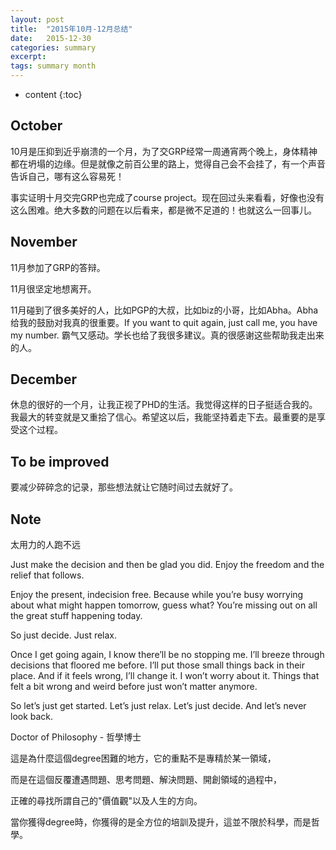 ```yaml
---
layout: post
title:  "2015年10月-12月总结"
date:   2015-12-30
categories: summary
excerpt: 
tags: summary month
---
```


* content
{:toc}

## October
10月是压抑到近乎崩溃的一个月，为了交GRP经常一周通宵两个晚上，身体精神都在坍塌的边缘。但是就像之前百公里的路上，觉得自己会不会挂了，有一个声音告诉自己，哪有这么容易死！

事实证明十月交完GRP也完成了course project。现在回过头来看看，好像也没有这么困难。绝大多数的问题在以后看来，都是微不足道的！也就这么一回事儿。

## November
11月参加了GRP的答辩。

11月很坚定地想离开。

11月碰到了很多美好的人，比如PGP的大叔，比如biz的小哥，比如Abha。Abha给我的鼓励对我真的很重要。If you want to quit again, just call me, you have my number. 霸气又感动。学长也给了我很多建议。真的很感谢这些帮助我走出来 的人。

## December
休息的很好的一个月，让我正视了PHD的生活。我觉得这样的日子挺适合我的。我最大的转变就是又重拾了信心。希望这以后，我能坚持着走下去。最重要的是享受这个过程。

## To be improved
要减少碎碎念的记录，那些想法就让它随时间过去就好了。

## Note
太用力的人跑不远

Just make the decision and then be glad you did. Enjoy the freedom and the relief that follows.

Enjoy the present, indecision free. Because while you’re busy worrying about what might happen tomorrow, guess what? You’re missing out on all the great stuff happening today.

So just decide. Just relax.

Once I get going again, I know there’ll be no stopping me. I’ll breeze through decisions that floored me before. I’ll put those small things back in their place. And if it feels wrong, I’ll change it. I won’t worry about it. Things that felt a bit wrong and weird before just won’t matter anymore.

So let’s just get started. Let’s just relax. Let’s just decide. And let’s never look back.

Doctor of Philosophy - 哲學博士

這是為什麼這個degree困難的地方，它的重點不是專精於某一領域，

而是在這個反覆遭遇問題、思考問題、解決問題、開創領域的過程中，

正確的尋找所謂自己的"價值觀"以及人生的方向。

當你獲得degree時，你獲得的是全方位的培訓及提升，這並不限於科學，而是哲學。

